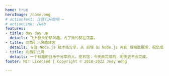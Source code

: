```yaml
---
home: true
heroImage: /home.png
# actionText: 让我们开始吧 →
# actionLink: /web
features:
- title: day day up
  details: 飞上枝头的都风趣，占了巢的都在窃喜。
- title: 向西引北风的博客
  details: 专注 Node.js 技术栈分享，从 前端 到 Node.js 再到 后端数据库，祝您成为优秀的高级 Node.js 全栈工程师
- title: 向西引北风
  details: 一个有趣的且乐于分享的人。座右铭：今天未完成的，明天更不会完成。
footer: MIT Licensed | Copyright © 2018-2022 Joey Wong

---
```

